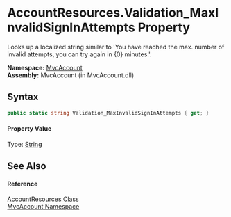 AccountResources.Validation_MaxInvalidSignInAttempts Property
=============================================================
Looks up a localized string similar to 'You have reached the max. number of invalid attempts, you can try again in {0} minutes.'.

**Namespace:** [MvcAccount][1]  
**Assembly:** MvcAccount (in MvcAccount.dll)

Syntax
------

```csharp
public static string Validation_MaxInvalidSignInAttempts { get; }
```

#### Property Value
Type: [String][2]

See Also
--------

#### Reference
[AccountResources Class][3]  
[MvcAccount Namespace][1]  

[1]: ../README.md
[2]: http://msdn.microsoft.com/en-us/library/s1wwdcbf
[3]: README.md